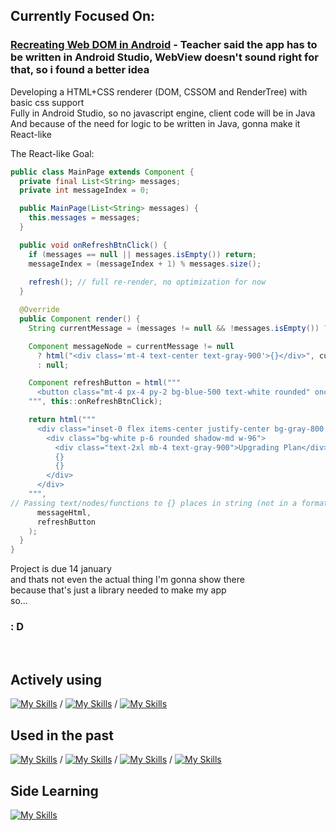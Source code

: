## Currently Focused On:
### [Recreating Web DOM in Android](https://github.com/FylypekUNO/web-dom-in-android) - Teacher said the app has to be written in Android Studio, WebView doesn't sound right for that, so i found a better idea

Developing a HTML+CSS renderer (DOM, CSSOM and RenderTree) with basic css support \
Fully in Android Studio, so no javascript engine, client code will be in Java \
And because of the need for logic to be written in Java, gonna make it React-like

The React-like Goal:
```java
public class MainPage extends Component {
  private final List<String> messages;
  private int messageIndex = 0;

  public MainPage(List<String> messages) {
    this.messages = messages;
  }

  public void onRefreshBtnClick() {
    if (messages == null || messages.isEmpty()) return;
    messageIndex = (messageIndex + 1) % messages.size();
    
    refresh(); // full re-render, no optimization for now
  }

  @Override
  public Component render() {
    String currentMessage = (messages != null && !messages.isEmpty()) ? messages.get(messageIndex) : null;

    Component messageNode = currentMessage != null 
      ? html("<div class='mt-4 text-center text-gray-900'>{}</div>", currentMessage)
      : null;

    Component refreshButton = html("""
      <button class="mt-4 px-4 py-2 bg-blue-500 text-white rounded" onclick="{}">Refresh</button>
    """, this::onRefreshBtnClick);

    return html("""
      <div class="inset-0 flex items-center justify-center bg-gray-800 bg-opacity-50">
        <div class="bg-white p-6 rounded shadow-md w-96">
          <div class="text-2xl mb-4 text-gray-900">Upgrading Plan</div>
          {}
          {}
        </div>
      </div>
    """, 
// Passing text/nodes/functions to {} places in string (not in a formatting matter, that's gonna be a nightmare)
      messageHtml, 
      refreshButton 
    );
  }
}
```
Project is due 14 january \
and thats not even the actual thing I'm gonna show there \
because that's just a library needed to make my app \
so...
### : D

<br/>

## Actively using
[![My Skills](https://skillicons.dev/icons?i=vscode,nextjs,nodejs,js,ts)](https://skillicons.dev) /
[![My Skills](https://skillicons.dev/icons?i=androidstudio,java)](https://skillicons.dev) /
[![My Skills](https://skillicons.dev/icons?i=rider,cs)](https://skillicons.dev)

## Used in the past
[![My Skills](https://skillicons.dev/icons?i=robloxstudio,lua)](https://skillicons.dev) /
[![My Skills](https://skillicons.dev/icons?i=pycharm,py)](https://skillicons.dev) /
[![My Skills](https://skillicons.dev/icons?i=clion,cpp)](https://skillicons.dev) /
[![My Skills](https://skillicons.dev/icons?i=php,mysql)](https://skillicons.dev)


## Side Learning
[![My Skills](https://skillicons.dev/icons?i=rust,deno)](https://skillicons.dev)

<!--
**FylypekUNO/FylypekUNO** is a ✨ _special_ ✨ repository because its `README.md` (this file) appears on your GitHub profile.

Here are some ideas to get you started:

- 🔭 I’m currently working on ...
- 🌱 I’m currently learning ...
- 👯 I’m looking to collaborate on ...
- 🤔 I’m looking for help with ...
- 💬 Ask me about ...
- 📫 How to reach me: ...
- 😄 Pronouns: ...
- ⚡ Fun fact: ...
-->

